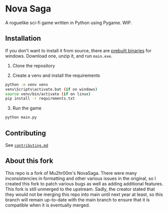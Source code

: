 # Nova Saga

A roguelike sci-fi game written in Python using Pygame. WIP.

## Installation

If you don't want to install it from source, there are [prebuilt binaries](https://github.com/HENRYMARTIN5/NovaSaga/releases/download/0.1a/NovaSaga-0.1a.zip) for windows. Download one, unzip it, and run `main.exe`.

1. Clone the repository

2. Create a venv and install the requirements

```sh
python -m venv venv
venv\Scripts\activate.bat (if on windows)
source venv/bin/activate (if on linux)
pip install -r requirements.txt
```

3. Run the game

```sh
python main.py
```

## Contributing

See [`contributing.md`](https://github.com/HENRYMARTIN5/NovaSaga/blob/main/docs/contributing.md)

## About this fork

This repo is a fork of Mu2hr00m's NovaSaga. There were many inconsistencies in formatting and other various issues in the original, so I created this fork to patch various bugs as well as adding additional features. This fork is still unmerged to the upstream. Sadly, the creator stated that they would not be merging this repo into main until next year at least, so this branch will remain up-to-date with the main branch to ensure that it is compatible when it is eventually merged.
